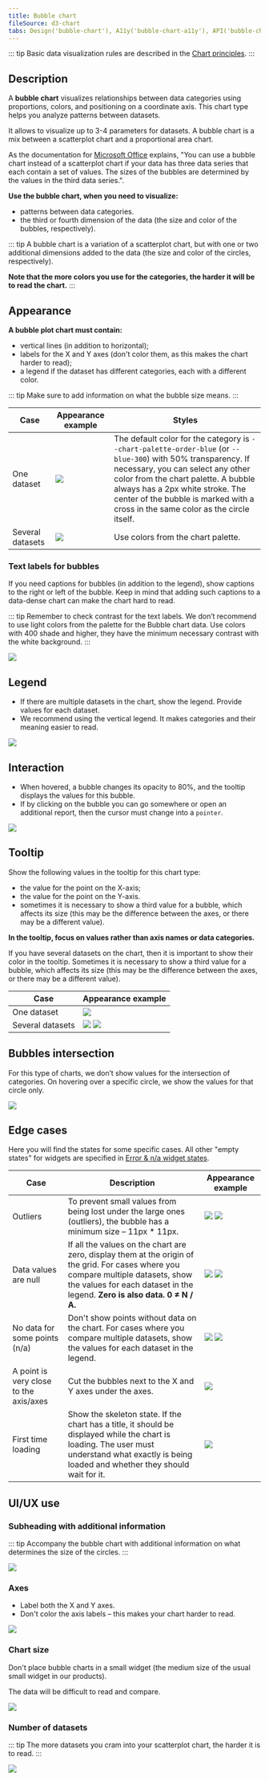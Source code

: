 ```yaml
---
title: Bubble chart
fileSource: d3-chart
tabs: Design('bubble-chart'), A11y('bubble-chart-a11y'), API('bubble-chart-api'), Examples('bubble-chart-d3-code'), Changelog('d3-chart-changelog')
---
```


::: tip
Basic data visualization rules are described in the [Chart principles](/data-display/d3-chart/d3-chart).
:::

## Description

A **bubble chart** visualizes relationships between data categories using proportions, colors, and positioning on a coordinate axis. This chart type helps you analyze patterns between datasets.

It allows to visualize up to 3-4 parameters for datasets. A bubble chart is a mix between a scatterplot chart and a proportional area chart.

As the documentation for [Microsoft Office](https://en.wikipedia.org/wiki/Microsoft_Office) explains, "You can use a bubble chart instead of a scatterplot chart if your data has three data series that each contain a set of values. The sizes of the bubbles are determined by the values in the third data series.".

**Use the bubble chart, when you need to visualize:**

- patterns between data categories.
- the third or fourth dimension of the data (the size and color of the bubbles, respectively).

::: tip
A bubble chart is a variation of a scatterplot chart, but with one or two additional dimensions added to the data (the size and color of the circles, respectively).

**Note that the more colors you use for the categories, the harder it will be to read the chart.**
:::

## Appearance

**A bubble plot chart must contain:**

- vertical lines (in addition to horizontal);
- labels for the X and Y axes (don't color them, as this makes the chart harder to read);
- a legend if the dataset has different categories, each with a different color.

::: tip
Make sure to add information on what the bubble size means.
:::

| Case             | Appearance example                                     | Styles                                                                                                                                                                                                                                                                                                           |
| ---------------- | ------------------------------------------------------ | ---------------------------------------------------------------------------------------------------------------------------------------------------------------------------------------------------------------------------------------------------------------------------------------------------------------- |
| One dataset      | ![](static/positive-correlation-1.png)      | The default color for the category is `--chart-palette-order-blue` (or `--blue-300`) with 50% transparency. If necessary, you can select any other color from the chart palette. A bubble always has a 2px white stroke. The center of the bubble is marked with a cross in the same color as the circle itself. |
| Several datasets | ![](static/positive-correlation-2.png) | Use colors from the chart palette.                                                                                                                                                                                                                                                                               |

### Text labels for bubbles

If you need captions for bubbles (in addition to the legend), show captions to the right or left of the bubble. Keep in mind that adding such captions to a data-dense chart can make the chart hard to read.

::: tip
Remember to check contrast for the text labels. We don’t recommend to use light colors from the palette for the Bubble chart data. Use colors with 400 shade and higher, they have the minimum necessary contrast with the white background.
:::

![](static/labels.png)

## Legend

- If there are multiple datasets in the chart, show the legend. Provide values for each dataset.
- We recommend using the vertical legend. It makes categories and their meaning easier to read.

![](static/positive-correlation-2.png)

## Interaction

- When hovered, a bubble changes its opacity to 80%, and the tooltip displays the values for this bubble.
- If by clicking on the bubble you can go somewhere or open an additional report, then the cursor must change into a `pointer`.

![](static/hover-1.png)

## Tooltip

Show the following values in the tooltip for this chart type:

- the value for the point on the X-axis;
- the value for the point on the Y-axis.
- sometimes it is necessary to show a third value for a bubble, which affects its size (this may be the difference between the axes, or there may be a different value).

**In the tooltip, focus on values rather than axis names or data categories.**

If you have several datasets on the chart, then it is important to show their color in the tooltip. Sometimes it is necessary to show a third value for a bubble, which affects its size (this may be the difference between the axes, or there may be a different value).

| Case             | Appearance example                                                                                    |
| ---------------- | ----------------------------------------------------------------------------------------------------- |
| One dataset      | ![](static/hover-2.png)                                                         |
| Several datasets | ![](static/hover-1.png) ![](static/hover-3.png) |

## Bubbles intersection

For this type of charts, we don’t show values for the intersection of categories. On hovering over a specific circle, we show the values for that circle only.

![](static/hover-1.png)

## Edge cases

Here you will find the states for some specific cases. All other "empty states" for widgets are specified in [Error & n/a widget states](/components/widget-empty/widget-empty).

| Case                                   | Description                                                                                                                                                                                                       | Appearance example                                                    |
| -------------------------------------- | ----------------------------------------------------------------------------------------------------------------------------------------------------------------------------------------------------------------- | --------------------------------------------------------------------- |
| Outliers                               | To prevent small values from being lost under the large ones (outliers), the bubble has a minimum size – 11px * 11px.                                                                                            | ![](static/outliers-1.png) ![](static/outliers-2.png) |
| Data values are null                   | If all the values on the chart are zero, display them at the origin of the grid. For cases where you compare multiple datasets, show the values for each dataset in the legend. **Zero is also data. 0 ≠ N / A.** | ![](static/null-1.png) ![](static/null-2.png)                 |
| No data for some points (n/a)          | Don't show points without data on the chart. For cases where you compare multiple datasets, show the values for each dataset in the legend.                                                                       | ![](static/n-a-1.png) ![](static/n-a-2.png)             |
| A point is very close to the axis/axes | Cut the bubbles next to the X and Y axes under the axes.                                                                                                                                                          | ![](static/cut.png)                             |
| First time loading                     | Show the skeleton state. If the chart has a title, it should be displayed while the chart is loading. The user must understand what exactly is being loaded and whether they should wait for it.                  | ![](static/bubble-chart-skeleton.png)          |

## UI/UX use

### Subheading with additional information

::: tip
Accompany the bubble chart with additional information on what determines the size of the circles.
:::

![](static/ux-1.png)

### Axes

- Label both the X and Y axes.
- Don't color the axis labels – this makes your chart harder to read.

![](static/color-yes-no.png)

### Chart size

Don't place bubble charts in a small widget (the medium size of the usual small widget in our products).

The data will be difficult to read and compare.

![](static/size-yes-no.png)

### Number of datasets

::: tip
The more datasets you cram into your scatterplot chart, the harder it is to read.
:::

![](static/categories-yes-no.png)

